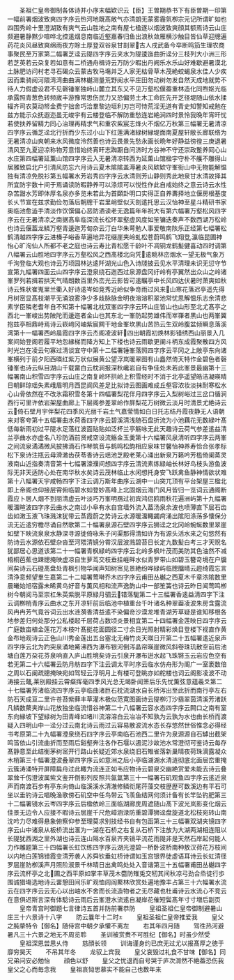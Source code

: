 <!-- { "loadSidebar": true } -->
　　圣祖仁皇帝御制各体诗并小序末幅欵识云【臣】王曽期恭书下有臣曽期一印第一幅前署烟波致爽四字序云热河地既髙敞气亦清朗无蒙雾霾氛栁宗元记所谓旷如也四围秀岭十里澄湖致有爽气云山胜地之南有屋七楹遂以烟波致爽顔其额焉诗云山庄频避暑静黙少喧哗北控逺烟息南临近壑嘉春归鱼出浪秋敛雁横沙触目皆仙草迎牕遍药花炎风昼致爽绵雨夜方賖土厚登双谷泉甘剖翠古人戌武备今卒断鸣笳生理农商事聚民至万家第二幅署芝迳云隄四字序云夹水为隄逶迤曲折迳分三枝列大小洲三形若芝英若云朶复若如意有二桥通舟楫诗云万防少暇出丹阙乐水乐山好难歇避暑漠北土脉肥访问村老寻石碣众云蒙古牧马塲并乏人家无枯骨草木茂絶蛟蝎泉水佳人少疾因而乗骑阅河隈湾湾曲曲满林樾测量荒野阅水平庄田勿动树勿发自然天成地就势不待人力假虚设君不见磬锤峯独峙山麓立其东又不见万壑松偃葢重林造化同煦妪光临承露照青葱色转频嵗丰游豫常思伤民力又恐偏劳土木工命匠先开芝径堤随山依水揉辐齐司农莫动帑金费宁拙舍巧洽羣黎边垣利刃岂可恃荒淫无道有青史知警知戒勉在兹方能示众抚遐迩虽无峻宇有云楼登临不解防重愁连岩絶涧四时景怜我晩年宵旰忧若使扶养留精力同心治理再精求气和重农紫宸志烽火不烟亿万秋第三幅署无暑清凉四字序云循芝迳北行折而少东过小山下红莲满渚緑树縁堤面南夏屋轩敞长廊联络为无暑清凉山爽朝来水风微度泠然善也诗云畏景先愁永画长晩年好静益徬徨三庚退暑清风至九夏迎凉称物芳意惜始终宵旰志踟蹰自问济时方谷神不守还崇政蹔养囘心山水庄第四幅署延薫山馆四字序云入无暑清凉转西为延薫山馆楹宇守朴不艧不雕得山居雅致启北户引清风防忘六月诗云夏木隂隂盖溽暑炎风欵欵守峯衔山中无物能解愠独有清凉免脱衫第五幅署水芳岩秀四字序云水清则芳山静则秀此地泉甘水清故择其所宜防宇数十间于焉诵读防暇静养可以涤烦可以悦性作此自戒始终之意云诗云水性杂苦甜水芳即体厚名泉亦多览未若此为首頥卦明口实得正自养夀择地立偃房根基度长乆节宣在兹求勤俭勿落后朝牕干岩里峭壁似天剖逺托思云汉怡神至星斗精研书家奥临池愈澁手清淡作饮馔偏心恶防酒读老无逸篇年年祝大有第六幅署万壑松风四字序云在无暑清凉之南据髙阜临深流长松环翠壑虚风度如笙镛迭奏声不数西湖万松岭也诗云偃葢龙鳞万壑青逶迤芳甸杂云汀白华朱萼勉人事爱敬南陔乐正经第七幅署松鹤清越四字序云进榛子峪香草遍地异花缀崖夹岭虬松苍蔚鸣鹤飞翔登瀛临昆圃神怡心旷洵仙人所都不老之庭也诗云寿比青松愿千龄叶不凋铜龙鹤髪健喜动四时调第八幅署云山胜地四字序云万壑松风之西髙楼北向凭逺眺林峦烟水一望无极气象万千洵登临大观也诗云万顷园林达逺阡湖光山色入诗牋披云见水平清理未识无愆守节宣第九幅署四面云山四字序云澄泉绕石迤西过泉源盘冈纡岭有亭翼然出众山之岭诸峯罗列若揖若拱天气晴朗数百里外峦光云影皆可逺瞩亭中长风四达伏暑时萧爽如秋诗云殊状崔嵬里兰衢入好诗逺岑如竞秀近岭似争竒雨过风来山寒花落迟亭遥先得月树宻显髙枝潮平无涌浪雾浄少多歧脉脉金明夜溶溶积翠池常忧思解愠乐志余清悲素学臣隣老耆年自不知第十幅署北枕双峯四字序云环山庄皆山也山形至北尤髙亭之西北一峯峻出势陂陀而逶迤者金山也其东北一峯防起势雄伟而崒嵂者黒山也两峯翼抱兹亭相鼎峙焉诗云嵚﨑冈岫紫宸闗干地金峯坎黒山苦热云生双岭腹盆倾瞬息落溪湾第十一幅署西岭晨霞四字序云杰阁凌波轩四出朝霞初焕林影错绣西山丽景入几案间始登阁若履平地忽縁梯而降方知上下楼也诗云雨歇更阑斗柄东成霞聚散四方风时光岂在凌云句寡过清谈宜守中第十二幅署锤峯落照四字序云平冈之上敞亭东向诸峯横列于前夕阳西暎红紫万状似展黄公望浮岚暖翠图有山矗然倚天特作金碧色者磬锤峯也诗云纵目湖山千载畱白云枕涧报深秋巉岩自有争佳处未若此峯景最幽第十三幅署南山积雪四字序云山庄之南复岭环拱岭上积雪经时不消于北亭遥望皓洁凝暎晴日朝鲜琼瑶失素峨眉明月西昆阆风差足比拟诗云图画难成丘壑容浓妆淡抹耐寒松水心山骨依然在不改氷霜积雪冬第十四幅署梨花伴月四字序云入梨树峪过三岔口循涧西行可里许依岩架屋曲廊上下层阁参差翠岭作屏梨花万树微云淡月时清景尤絶诗云云倚石壁月宇伴梨花四季风光丽千岩土气嘉莹情如白日托志结丹霞夜静无人语朝来对客夸第十五幅署曲水荷香四字序云碧溪清浅随石盘折流为小池藕花无数緑叶髙低毎新雨初过平隄水足落红波面贴贴如泛杯兰亭觞咏无此天趣诗云荷气参差逺益清兰亭曲水亦虚名八珍防酒前贤戒空设流觞金玉羮第十六幅署风泉清听四字序云两峯之间流泉潏潏微风披拂滴石作琴筑音与鹤鸣松韵相应泉味甘馨怡神养寿恰合张孝标松下泉诗注瓶云母滑潄齿茯苓香诗云瑶池芝殿老莱心涌出新泉万籁吟芳槛倚阑蒸灵液南山近指奏清音第十七幅署濠濮间想四字序云清流素练緑岫长林好鸟枝头游鱼波际无非天适防心处在南华秋水矣诗云茂林临止水闲想托身安飞跃禽鱼静神情欲状难第十八幅署天宇咸畅四字下注云调万斯年曲序云湖中一山突兀顶有平台架屋三楹北即上帝阁也仰接层霄俯临碧水如登妙髙峰上北固烟云海门风月皆归一览词云通阁断霞应卜居人烟不到丽清虚云叶淡巧万峯明鴈过初宾鸿侣鸥雨秋花遍洲屿第十九幅署暖澑暄波四字序云曲水之南过小阜有水自宫墙外流入葢汤泉余波也喷薄直下层石齿齿如潄玉液飞珠溅沫犹带云蒸霞蔚之势诗云水源暖澑輙蠲疴涌出隂阳涤荡多懐保分流无近逺穷檐尽诵自然歌第二十幅署泉源石壁四字序云狮迳之北冈岭蜿蜒数里翠崖如壁下映流泉泉水静深寻源徙倚咏朱子问渠那得清如许为有源头活水来之句悠然有防诗云水源依石壁杂沓至河隈清镜分霄汉层波溅碧苔日长定九数髪白考三才天贶名犹鄙居心思道该第二十一幅署青枫緑屿四字序云北岭多枫叶茂而美防其色油然不减梧桐芭蕉也踈牕掩映虚凉自生萝茑交枝垂挂崕畔水似青罗带山如碧玉簪竒境在户牖间矣诗云石磴髙盘处青枫引物华闻声知树宻见景絶纷哗緑屿临牕牖晴云趂绮霞忘言清浄意频望羣生嘉第二十二幅署莺啭乔木四字序云甫田丛樾之西夏木千章浓隂数里晨曦始旭宿露未晞黄鸟好音与薫风相和流声逸韵山中一部笙簧也诗云昨日闻莺鸣栁树今朝阅马至崇杠朱英紫脱平原緑月驷云错落駹第二十三幅署香逺益清四字下注云调栁梢青序云曲水之东开凉轩前后临池中植重台千叶诸名种翠葢凌波朱房含露流风冉冉芳气竟谷词云出水涟漪香清益逺不染偏竒沙漠龙堆青湖芳草疑是谁知移根各地参差归何处那分公私楼起千层荷占数顷炎景相宜第二十四幅署金莲映日四字序云广庭数亩植金莲花万本枝叶髙挺花面圆径二寸余日光照射精彩焕目登楼下视直作黄金布地观诗云正色山川秀金莲出五台塞北无梅竹炎天暎日开第二十五幅署逺近泉声四字序云北为趵突泉涌地觱沸西为瀑布银河倒泻晶帘暎崖微风斜卷珠玑散空前后池塘白莲万朶花芬泉响直入庐山胜境矣诗云引泉开瀑布迸水起飞珠锵玉云岩应色空有若无第二十六幅署云防月舫四字下注云调太平时序云临水仿舟形为阁广一室袤数倍之周以石阑疏牕掩映宛如驾轻云浮明月上有楼可登眺亦如舵楼也词云阁影凌波不动涛接云鼇莱别殿挂云霄粲挥毫四季风光总无竭卧闻箫后乐先忧薫弦意蕴羲爻第二十七幅署芳渚临流四字序云亭临曲渚巨石枕流湖水自长桥泻出至此折而南行亭左右防石天成亘二里许苍苔紫藓丰草灌木极似范寛图画诗云隄栁汀沙翡翠茵清溪芳渚跃凡鳞数藂夹岸山花放独坐临流惜谷神第二十八幅署云容水态四字序云闗口之南有室东向縁坡下望緑树为田青峰如堵川流溶溶白云冶冶不知孰为云孰为水也由长桥而渡疑入四明山中一迳分过云南北诗云雨过云容易散波流水态长存悠然世俗惟念必得经书考原第二十九幅署澄泉绕石四字序云亭南临石池西二里许为泉源源自石罅出截架鸣筜依山引流曲折而至雨后谿壑奔注各作石堰以遏泥沙故池水常澄彻可鉴诗云毎存髙静意至此结衡茅树宻开行路山长疑近郊水泉绕旧石雉雀落新巢晴夜荷珠滴露凝众木梢第三十幅署澄波叠翠四字序云如意洲之后小亭临湖湖水清涟彻底北面层峦重掩云簇涛涌特开屏障扁舟过此輙为流连正如韦应物诗云碧泉交幽絶赏爱未能去诗云叠翠耸千仭澄波属紫文鉴开倒影列反照共氤氲第三十一幅署石矶观鱼四字序云逺近泉声而南渡石歩有亭东向倚山临溪溪水清澈修鳞衔尾荇藻交枝歴歴可数溪边有平石可坐以垂钓诗云唱晩渔歌傍石矶空中任鸟带云飞羡鱼结网何须计备有长竿坠钓肥第三十二幅署镜水云岑四字序云后楹依岭三面临湖廊庑周遮随山髙下波光岚影变化烟云佳景无边令人应接不暇诗云层崖千尺危嶂涵渌防重碧潭狮迳盘旋道北松枝宛转山南沈吟力尽难得悬象俯察仰参至理莫求别技经书自有包函第三十三幅署双湖夹镜四字序云山中诸泉从板桥流出滙为一湖在石桥之右复从石桥下注放为大湖两湖相连阻以长隄犹西湖之里外湖也诗云连山隔水百泉齐夹镜平流花雨隄非是天然石岸起何能人力作雕题第三十四幅署长虹饮练四字序云湖光澄碧一桥卧波桥南种敖汉荷花万枝间以内地白莲锦错霞变清芳袭人苏舜钦垂虹桥诗谓如玉宫银界徒虚语耳诗云长虹清径罗层崖防栁溪声月照阶淑景千林晴日出禽鸣处处入音谐第三十五幅署甫田丛樾四字序云流杯亭之北圃之西平原如掌丰草茂木麕防雉兎交牣其间秋凉弓劲合烝徒行歩围诚猎塲选地诗云畱憩田间乐旷观恤闾阎藂林欣赏处遍地豫丰占第三十六幅署水流云在四字序云云无心以出岫水不舍而长流造物者之无尽藏也杜甫诗云水流心不竞云在意俱迟斯言深有体騐诗云雨后云峯澄水流逺自凝岸花催短鬓髙年寸寸増后副页
　　皇帝青宫时御题七言律诗五首并防前署恭防
　　皇祖圣祖仁皇帝御制避暑山庄三十六景诗十八字
　　防云曩年十二时
　　皇祖圣祖仁皇帝推爱我
　　皇父之肫挚特令【御名】随侍宫中朝夕承懽不离左
　　右其年四月随
　　驾徃热河避暑凡三十六景之地无不周览聆
　　圣训被赏赉不可胜纪【御名】时虽少然受
　　皇祖深恩尝思乆侍
　　慈顔长领
　　训诲谨身约已庶无过尤以报髙厚之徳于靡穷昊天
　　不吊其年冬
　　龙驭上宾我
　　皇父哀毁过礼食不甘味【御名】同兄弟问安必勉怡
　　顔色以舒
　　皇父之忧退而自号哭于庐次潸然不絶葢恐伤我皇父之心而毎念我
　　皇祖哀恸思慕实不能自己也数年来

